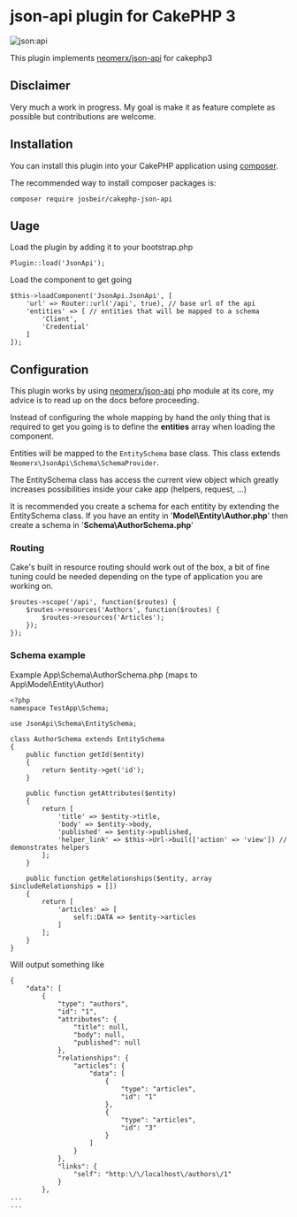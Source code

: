 # json-api plugin for CakePHP 3

![json:api](http://jsonapi.org/images/jsonapi.png)

This plugin implements [neomerx/json-api](https://github.com/neomerx/json-api) for cakephp3

## Disclaimer

Very much a work in progress. My goal is make it as feature complete as possible but contributions are welcome.

## Installation

You can install this plugin into your CakePHP application using [composer](http://getcomposer.org).

The recommended way to install composer packages is:

```
composer require josbeir/cakephp-json-api
```

## Uage

Load the plugin by adding it to your bootstrap.php

```
Plugin::load('JsonApi');
```

Load the component to get going

	$this->loadComponent('JsonApi.JsonApi', [
	    'url' => Router::url('/api', true), // base url of the api
	    'entities' => [ // entities that will be mapped to a schema
	        'Client',
	        'Credential'
	    ]
	]);

## Configuration

This plugin works by using [neomerx/json-api](https://github.com/neomerx/json-api) php module at its core, my advice is to read up on the docs before proceeding.

Instead of configuring the whole mapping by hand the only thing that is required to get you going is to define the **entities** array when loading the component.

Entities will be mapped to the ``EntitySchema`` base class. This class extends `Neomerx\JsonApi\Schema\SchemaProvider`.

The EntitySchema class has access the current view object which greatly increases possibilities inside your cake app (helpers, request, ...)

It is recommended you create a schema for each entitity by extending the EntitySchema class.
If you have an entity in '**Model\Entity\Author.php**' then create a schema in '**Schema\AuthorSchema.php**'

### Routing

Cake's built in resource routing should work out of the box, a bit of fine tuning could be needed depending on the type of application you are working on.

    $routes->scope('/api', function($routes) {
        $routes->resources('Authors', function($routes) {
            $routes->resources('Articles');
        });
    });

### Schema example

Example App\Schema\AuthorSchema.php (maps to App\Model\Entity\Author)

	<?php
	namespace TestApp\Schema;

	use JsonApi\Schema\EntitySchema;

	class AuthorSchema extends EntitySchema
	{
	    public function getId($entity)
	    {
	        return $entity->get('id');
	    }

	    public function getAttributes($entity)
	    {
	        return [
	            'title' => $entity->title,
	            'body' => $entity->body,
	            'published' => $entity->published,
	            'helper_link' => $this->Url->buil(['action' => 'view']) // demonstrates helpers
	        ];
	    }

	    public function getRelationships($entity, array $includeRelationships = [])
	    {
	        return [
	            'articles' => [
	                self::DATA => $entity->articles
	            ]
	        ];
	    }
	}

Will output something like

	{
	    "data": [
	        {
	            "type": "authors",
	            "id": "1",
	            "attributes": {
	                "title": null,
	                "body": null,
	                "published": null
	            },
	            "relationships": {
	                "articles": {
	                    "data": [
	                        {
	                            "type": "articles",
	                            "id": "1"
	                        },
	                        {
	                            "type": "articles",
	                            "id": "3"
	                        }
	                    ]
	                }
	            },
	            "links": {
	                "self": "http:\/\/localhost\/authors\/1"
	            }
	        },
	...
	...


